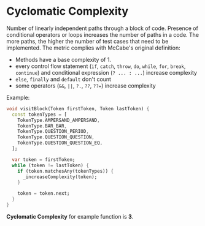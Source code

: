 # Cyclomatic Complexity

Number of linearly independent paths through a block of code. Presence of conditional operators or loops increases the number of paths in a code. The more paths, the higher the number of test cases that need to be implemented. The metric complies with McCabe's original definition:

* Methods have a base complexity of 1.
* every control flow statement (`if`, `catch`, `throw`, `do`, `while`, `for`, `break`, `continue`) and conditional expression (`? ... : ...`) increase complexity
* `else`, `finally` and `default` don't count
* some operators (`&&`, `||`, `?.`, `??`, `??=`) increase complexity

Example:

```dart
void visitBlock(Token firstToken, Token lastToken) {
  const tokenTypes = [
    TokenType.AMPERSAND_AMPERSAND,
    TokenType.BAR_BAR,
    TokenType.QUESTION_PERIOD,
    TokenType.QUESTION_QUESTION,
    TokenType.QUESTION_QUESTION_EQ,
  ];

  var token = firstToken;
  while (token != lastToken) {
    if (token.matchesAny(tokenTypes)) {
      _increaseComplexity(token);
    }

    token = token.next;
  }
}
```

**Cyclomatic Complexity** for example function is **3**.
